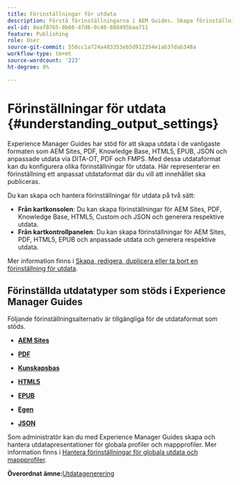 ```yaml
---
title: Förinställningar för utdata
description: Förstå förinställningarna i AEM Guides. Skapa förinställningar från webbredigeraren och kartpanelen för AEM-webbplatserna PDF, HTML5, EPUB, anpassade format och JSON-format.
exl-id: 8eaf0765-8b66-47d6-9c40-888495baa711
feature: Publishing
role: User
source-git-commit: 558cc1a724a483353eb5d912354e1ab37dab348a
workflow-type: tm+mt
source-wordcount: '223'
ht-degree: 0%

---
```


# Förinställningar för utdata {#understanding_output_settings}

Experience Manager Guides har stöd för att skapa utdata i de vanligaste formaten som AEM Sites, PDF, Knowledge Base, HTML5, EPUB, JSON och anpassade utdata via DITA-OT, PDF och FMPS. Med dessa utdataformat kan du konfigurera olika förinställningar för utdata. Här representerar en förinställning ett anpassat utdataformat där du vill att innehållet ska publiceras.

Du kan skapa och hantera förinställningar för utdata på två sätt:

- **Från kartkonsolen**: Du kan skapa förinställningar för AEM Sites, PDF, Knowledge Base, HTML5, Custom och JSON och generera respektive utdata.
- **Från kartkontrollpanelen**: Du kan skapa förinställningar för AEM Sites, PDF, HTML5, EPUB och anpassade utdata och generera respektive utdata.

Mer information finns i [Skapa, redigera, duplicera eller ta bort en förinställning för utdata](./generate-output-create-edit-preset.md).

## Förinställda utdatatyper som stöds i Experience Manager Guides

Följande förinställningsalternativ är tillgängliga för de utdataformat som stöds.

- **[AEM Sites](generate-output-aem-site.md)**

- **[PDF](generate-output-pdf.md)**

- **[Kunskapsbas](generate-output-knowledge-base.md)**

- **[HTML5](generate-output-html5.md)**

- **[EPUB](generate-output-epub.md)**

- **[Egen](generate-output-custom.md)**

- **[JSON](generate-output-json.md)**

Som administratör kan du med Experience Manager Guides skapa och hantera utdatapresentationer för globala profiler och mappprofiler. Mer information finns i [Hantera förinställningar för globala utdata och mappprofiler](./web-editor-manage-output-presets.md).

**Överordnat ämne:**&#x200B;[&#x200B; Utdatagenerering](generate-output.md)
